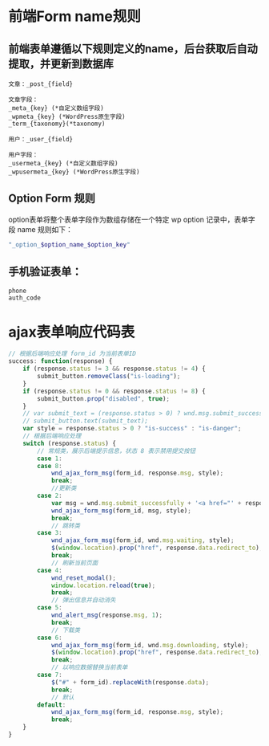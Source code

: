 # 前端Form name规则

## 前端表单遵循以下规则定义的name，后台获取后自动提取，并更新到数据库
	文章：_post_{field}

	文章字段：
	_meta_{key} (*自定义数组字段)
	_wpmeta_{key} (*WordPress原生字段)
	_term_{taxonomy}(*taxonomy)

	用户：_user_{field}

	用户字段：
	_usermeta_{key} (*自定义数组字段)
	_wpusermeta_{key} (*WordPress原生字段)

## Option Form 规则
option表单将整个表单字段作为数组存储在一个特定 wp option 记录中，表单字段 name 规则如下：
```php
"_option_$option_name_$option_key"
```

## 手机验证表单：
	phone
	auth_code

# ajax表单响应代码表
```JavaScript
// 根据后端响应处理 form_id 为当前表单ID
success: function(response) {
	if (response.status != 3 && response.status != 4) {
		submit_button.removeClass("is-loading");
	}
	if (response.status != 0 && response.status != 8) {
		submit_button.prop("disabled", true);
	}
	// var submit_text = (response.status > 0) ? wnd.msg.submit_successfully : wnd.msg.submit_failed;
	// submit_button.text(submit_text);
	var style = response.status > 0 ? "is-success" : "is-danger";
	// 根据后端响应处理
	switch (response.status) {
		// 常规类，展示后端提示信息，状态 8 表示禁用提交按钮 
		case 1:
		case 8:
			wnd_ajax_form_msg(form_id, response.msg, style);
			break;
			//更新类
		case 2:
			var msg = wnd.msg.submit_successfully + '<a href="' + response.data.url + '" target="_blank">&nbsp;' + wnd.msg.view + '</a>';
			wnd_ajax_form_msg(form_id, msg, style);
			break;
			// 跳转类
		case 3:
			wnd_ajax_form_msg(form_id, wnd.msg.waiting, style);
			$(window.location).prop("href", response.data.redirect_to);
			break;
			// 刷新当前页面
		case 4:
			wnd_reset_modal();
			window.location.reload(true);
			break;
			// 弹出信息并自动消失
		case 5:
			wnd_alert_msg(response.msg, 1);
			break;
			// 下载类
		case 6:
			wnd_ajax_form_msg(form_id, wnd.msg.downloading, style);
			$(window.location).prop("href", response.data.redirect_to);
			break;
			// 以响应数据替换当前表单
		case 7:
			$("#" + form_id).replaceWith(response.data);
			break;
			// 默认
		default:
			wnd_ajax_form_msg(form_id, response.msg, style);
			break;
	}
}
```